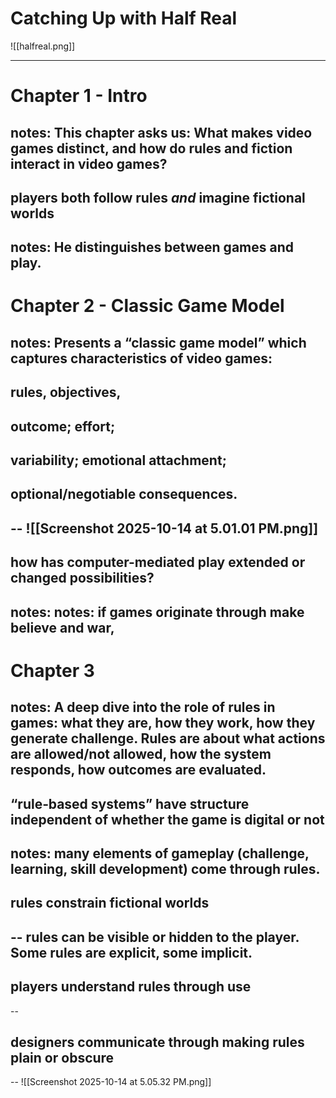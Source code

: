 # Catching Up with Half Real
![[halfreal.png]]

---
# Chapter 1 - Intro
notes: This chapter asks us: What makes video games distinct, and how do rules and fiction interact in video games? 
-- 
## players both follow rules _and_ imagine fictional worlds 
notes: He distinguishes between games and play.
---
# Chapter 2 - Classic Game Model
notes: Presents a “classic game model” which captures characteristics of video games: 
--
## rules, objectives, 
## outcome; effort; 
## variability; emotional attachment; 
## optional/negotiable consequences. 
--
![[Screenshot 2025-10-14 at 5.01.01 PM.png]]
--
## how has computer-mediated play extended or changed possibilities? 
notes: notes: if games originate through make believe and war, 
---
# Chapter 3
notes: A deep dive into the role of rules in games: what they are, how they work, how they generate challenge. Rules are about what actions are allowed/not allowed, how the system responds, how outcomes are evaluated. 
--
##  “rule‑based systems” have structure independent of whether the game is digital or not
notes: many elements of gameplay (challenge, learning, skill development) come through rules. 
--    
## rules constrain fictional worlds
--
rules can be visible or hidden to the player. Some rules are explicit, some implicit. 
--
## players understand rules through use
--
## designers communicate through making rules plain or obscure
--
![[Screenshot 2025-10-14 at 5.05.32 PM.png]]
